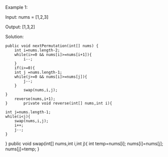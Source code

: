 Example 1:

Input: nums = [1,2,3]

Output: [1,3,2]

Solution:


    public void nextPermutation(int[] nums) {
        int i=nums.length-2;
        while(i>=0 && nums[i]>=nums[i+1]){
            i--;
        }
        if(i>=0){
        int j =nums.length-1;
        while(j>=0 && nums[i]>=nums[j]){
            j--;
        }
            swap(nums,i,j);
    }
        reverse(nums,i+1);
    }       private void reverse(int[] nums,int i){
      
    int j=nums.length-1;
    while(i<j){
        swap(nums,i,j);
        i++;
        j--;
    }
   }
   public void swap(int[] nums,int i,int j){
        int temp=nums[i];
        nums[i]=nums[j];
        nums[j]=temp;
    }
